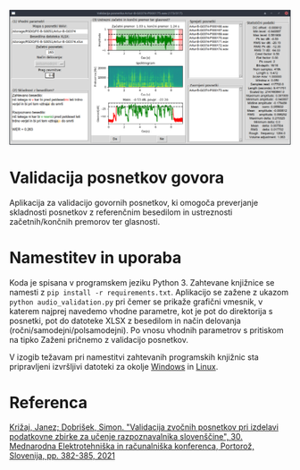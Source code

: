 ![GUI](gui.png)
# Validacija posnetkov govora

Aplikacija za validacijo govornih posnetkov, ki omogoča preverjanje skladnosti posnetkov z referenčnim besedilom in ustreznosti začetnih/končnih premorov ter glasnosti.

# Namestitev in uporaba

Koda je spisana v programskem jeziku Python 3. Zahtevane knjižnice se namesti z ```pip install -r requirements.txt```. Aplikacijo se zažene z ukazom ```python audio_validation.py``` pri čemer se prikaže grafični vmesnik, v katerem najprej navedemo vhodne parametre, kot je pot do direktorija s posnetki, pot do datoteke XLSX z besedilom in način delovanja (ročni/samodejni/polsamodejni). Po vnosu vhodnih parametrov s pritiskom na tipko Zaženi pričnemo z validacijo posnetkov.

V izogib težavam pri namestitvi zahtevanih programskih knjižnic sta pripravljeni izvršljivi datoteki za okolje [Windows](https://unilj-my.sharepoint.com/:u:/g/personal/janezkrfe_fe1_uni-lj_si/EUk8rVw1B7lGi_FZfrXHtBcB6pLBJAhV2PHNZpCCf5fFSg?e=LhBbgf) in [Linux](https://unilj-my.sharepoint.com/:u:/g/personal/janezkrfe_fe1_uni-lj_si/EasNMx8l5QNGg8U6TQrHyscB9Q-oWLSscv7kmCS_ElhJBQ?e=sAlL71).

# Referenca
[Križaj, Janez; Dobrišek, Simon. "Validacija zvočnih posnetkov pri izdelavi podatkovne zbirke za učenje razpoznavalnika slovenščine", 30. Mednarodna Elektrotehniška in računalniška konferenca, Portorož, Slovenija, pp. 382-385, 2021](https://erk.fe.uni-lj.si/2021/papers/krizaj(validacija_zvocnih).pdf)
